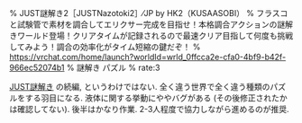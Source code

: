 % JUST謎解き2［JUSTNazotoki2］⁄JP by HK2（KUSAASOBI）
% フラスコと試験管で素材を調合してエリクサー完成を目指せ！本格調合アクションの謎解きワールド登場！クリアタイムが記録されるので最速クリア目指して何度も挑戦してみよう！調合の効率化がタイム短縮の鍵だぞ！
% https://vrchat.com/home/launch?worldId=wrld_0ffcca2e-cfa0-4bf9-b42f-966ec52074b1
% 謎解き パズル
% rate:3

[JUST謎解き](./#wrld_12ffd772-bee0-492a-b570-3a9285cce32f) の続編, というわけではない.
全く違う世界で全く違う種類のパズルをする羽目になる.
液体に関する挙動にややバグがある (その後修正されたかは確認してない).
後半はかなり作業.
2-3人程度で協力しながら進めるのが推奨.
